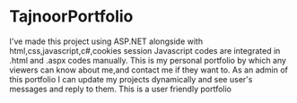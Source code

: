 # TajnoorPortfolio
I've made this project using ASP.NET alongside with html,css,javascript,c#,cookies session
Javascript codes are integrated in .html and .aspx codes manually.
This is my personal portfolio by which any viewers can know about me,and contact me if they want to.
As an admin of this portfolio I can update my projects dynamically and see user's messages and reply to them.
This is a user friendly portfolio
